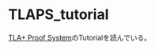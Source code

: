 # TLAPS_tutorial

[TLA+ Proof System](https://tla.msr-inria.inria.fr/tlaps/content/Documentation/Tutorial/The_example.html)のTutorialを読んでいる。